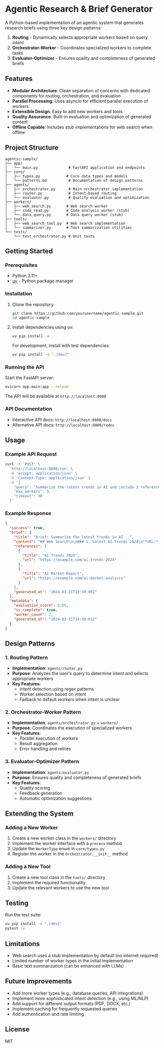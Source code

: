 # Agentic Research & Brief Generator

A Python-based implementation of an agentic system that generates research briefs using three key design patterns:
1. **Routing** - Dynamically selects appropriate workers based on query intent
2. **Orchestrator-Worker** - Coordinates specialized workers to complete tasks
3. **Evaluator-Optimizer** - Ensures quality and completeness of generated briefs

## Features

- **Modular Architecture**: Clean separation of concerns with dedicated components for routing, orchestration, and evaluation
- **Parallel Processing**: Uses asyncio for efficient parallel execution of workers
- **Extensible Design**: Easy to add new workers and tools
- **Quality Assurance**: Built-in evaluation and optimization of generated content
- **Offline Capable**: Includes stub implementations for web search when offline

## Project Structure

```
agentic-sample/
├── app/
│   └── main.py              # FastAPI application and endpoints
├── core/
│   ├── types.py            # Core data types and models
│   └── patterns.md          # Documentation of design patterns
├── agents/
│   ├── orchestrator.py      # Main orchestrator implementation
│   ├── router.py            # Intent-based routing
│   └── evaluator.py         # Quality evaluation and optimization
├── workers/
│   ├── web_search.py       # Web search worker
│   ├── code_read.py        # Code analysis worker (stub)
│   └── data_query.py       # Data query worker (stub)
├── tools/
│   ├── web_search_tool.py  # Web search implementation
│   └── summarizer.py       # Text summarization utilities
└── tests/
    └── test_orchestrator.py # Unit tests
```

## Getting Started

### Prerequisites

- Python 3.11+
- [uv](https://github.com/astral-sh/uv) - Python package manager

### Installation

1. Clone the repository:
   ```bash
   git clone https://github.com/yourusername/agentic-sample.git
   cd agentic-sample
   ```

2. Install dependencies using uv:
   ```bash
   uv pip install -e .
   ```

   For development, install with test dependencies:
   ```bash
   uv pip install -e ".[dev]"
   ```

### Running the API

Start the FastAPI server:
```bash
uvicorn app.main:app --reload
```

The API will be available at `http://localhost:8000`

### API Documentation

- Interactive API docs: `http://localhost:8000/docs`
- Alternative API docs: `http://localhost:8000/redoc`

## Usage

### Example API Request

```bash
curl -X 'POST' \
  'http://localhost:8000/run' \
  -H 'accept: application/json' \
  -H 'Content-Type: application/json' \
  -d '{
    "query": "Summarize the latest trends in AI and include 3 reference links",
    "max_workers": 3,
    "timeout": 30
  }'
```

### Example Response

```json
{
  "success": true,
  "brief": {
    "title": "Brief: Summarize the latest trends in AI...",
    "content": "## Web Search\n\n### 1. Latest AI Trends 2024\n**URL:** https://example.com/ai-trends-2024\n**Snippet:** Overview of the latest trends in AI including generative AI, multimodal models, and AI ethics.\n\n### 2. AI Market Analysis\n**URL:** https://example.com/ai-market-analysis\n**Snippet:** Analysis of the current AI market trends and future predictions.",
    "references": [
      {
        "title": "AI Trends 2024",
        "url": "https://example.com/ai-trends-2024"
      },
      {
        "title": "AI Market Report",
        "url": "https://example.com/ai-market-analysis"
      }
    ],
    "generated_at": "2024-03-21T14:30:00Z"
  },
  "metadata": {
    "evaluation_score": 0.85,
    "is_complete": true,
    "worker_count": 2,
    "generated_at": "2024-03-21T14:30:01Z"
  }
}
```

## Design Patterns

### 1. Routing Pattern
- **Implementation**: `agents/router.py`
- **Purpose**: Analyzes the user's query to determine intent and selects appropriate workers
- **Key Features**:
  - Intent detection using regex patterns
  - Worker selection based on intent
  - Fallback to default workers when intent is unclear

### 2. Orchestrator-Worker Pattern
- **Implementation**: `agents/orchestrator.py` + `workers/`
- **Purpose**: Coordinates the execution of specialized workers
- **Key Features**:
  - Parallel execution of workers
  - Result aggregation
  - Error handling and retries

### 3. Evaluator-Optimizer Pattern
- **Implementation**: `agents/evaluator.py`
- **Purpose**: Ensures quality and completeness of generated briefs
- **Key Features**:
  - Quality scoring
  - Feedback generation
  - Automatic optimization suggestions

## Extending the System

### Adding a New Worker

1. Create a new worker class in the `workers/` directory
2. Implement the worker interface with a `process` method
3. Update the `WorkerType` enum in `core/types.py`
4. Register the worker in the `Orchestrator.__init__` method

### Adding a New Tool

1. Create a new tool class in the `tools/` directory
2. Implement the required functionality
3. Update the relevant workers to use the new tool

## Testing

Run the test suite:

```bash
uv pip install -e ".[dev]"
pytest -v
```

## Limitations

- Web search uses a stub implementation by default (no internet required)
- Limited number of worker types in the initial implementation
- Basic text summarization (can be enhanced with LLMs)

## Future Improvements

- Add more worker types (e.g., database queries, API integrations)
- Implement more sophisticated intent detection (e.g., using ML/NLP)
- Add support for different output formats (PDF, DOCX, etc.)
- Implement caching for frequently requested queries
- Add authentication and rate limiting

## License

MIT
